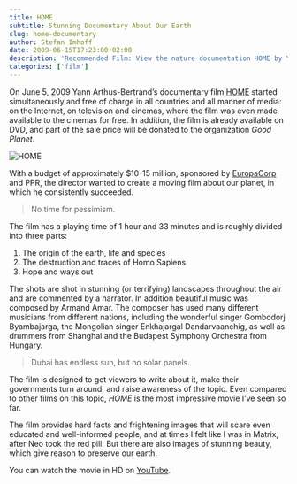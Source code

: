 ```yaml
---
title: HOME
subtitle: Stunning Documentary About Our Earth
slug: home-documentary
author: Stefan Imhoff
date: 2009-06-15T17:23:00+02:00
description: 'Recommended Film: View the nature documentation HOME by Yann Arthus-Bertrand for FREE. Beautiful aerial photographs of the world. The creation of the earth, life, destruction by man and hope and ways out.'
categories: ['film']
---
```


On June 5, 2009 Yann Arthus-Bertrand’s documentary film [HOME](https://www.youtube.com/watch?v=jqxENMKaeCU) started simultaneously and free of charge in all countries and all manner of media: on the Internet, on television and cinemas, where the film was even made available to the cinemas for free. In addition, the film is already available on DVD, and part of the sale price will be donated to the organization <cite>Good Planet</cite>.

![HOME](/assets/images/articles/2009/home-documentary/home.jpg)

With a budget of approximately \$10-15 million, sponsored by [EuropaCorp](http://www.europacorp.com/) and PPR, the director wanted to create a moving film about our planet, in which he consistently succeeded.

<blockquote lang="en" class="pullquote">
  <p>No time for&nbsp;pessimism.</p>
</blockquote>

The film has a playing time of 1 hour and 33 minutes and is roughly divided into three parts:

1. The origin of the earth, life and species
2. The destruction and traces of Homo Sapiens
3. Hope and ways out

The shots are shot in stunning (or terrifying) landscapes throughout the air and are commented by a narrator. In addition beautiful music was composed by Armand Amar. The composer has used many different musicians from different nations, including the wonderful singer Gombodorj Byambajarga, the Mongolian singer Enkhajargal Dandarvaanchig, as well as drummers from Shanghai and the Budapest Symphony Orchestra from Hungary.

<blockquote lang="en" class="pullquote">
  <p>Dubai has endless sun, but no solar&nbsp;panels.</p>
</blockquote>

The film is designed to get viewers to write about it, make their governments turn around, and raise awareness of the topic. Even compared to other films on this topic, <cite>HOME</cite> is the most impressive movie I’ve seen so far.

The film provides hard facts and frightening images that will scare even educated and well-informed people, and at times I felt like I was in Matrix, after Neo took the red pill. But there are also images of stunning beauty, which give reason to preserve our earth.

You can watch the movie in HD on [YouTube](https://www.youtube.com/watch?v=jqxENMKaeCU).
